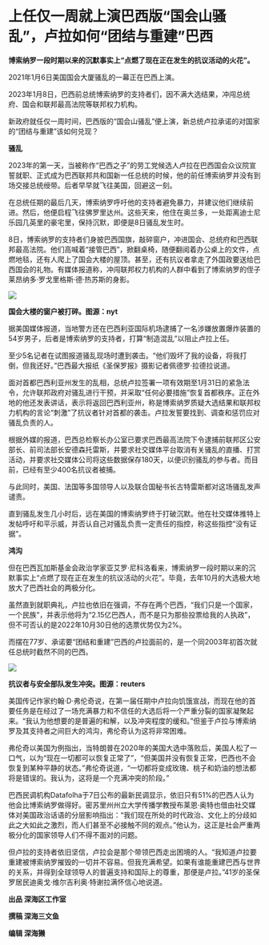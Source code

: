 # 上任仅一周就上演巴西版“国会山骚乱”，卢拉如何“团结与重建”巴西

**博索纳罗一段时期以来的沉默事实上“点燃了现在正在发生的抗议活动的火花”。**

2021年1月6日美国国会大厦骚乱的一幕正在巴西上演。

2023年1月8日，巴西前总统博索纳罗的支持者们，因不满大选结果，冲闯总统府、国会和联邦最高法院等联邦权力机构。

新政府就任仅一周时间，巴西版的“国会山骚乱”便上演，新总统卢拉承诺的对国家的“团结与重建”该如何兑现？

**骚乱**

2023年的第一天，当被称作“巴西之子”的劳工党候选人卢拉在巴西国会众议院宣誓就职、正式成为巴西联邦共和国新一任总统的时候，他的前任博索纳罗并没有到场交接总统绶带。后者早早就飞往美国，回避这一刻。

在总统任期的最后几天，博索纳罗呼吁他的支持者避免暴力，并建议他们继续前进。然后，他便启程飞往佛罗里达州。这些天来，他住在奥兰多，一处距离迪士尼乐园几英里的豪宅里，保持沉默，即便是8日骚乱发生时。

8日，博索纳罗的支持者们身披巴西国旗，敲碎窗户，冲进国会、总统府和巴西联邦最高法院。他们高喊着“接管巴西”，掀翻桌椅，随便翻阅着办公桌上的文件，点燃地毯，还有人爬上了国会大楼的屋顶。甚至，还有抗议者拿走了外国政要送给巴西国会的礼物。有媒体报道称，冲闯联邦权力机构的人群中看到了博索纳罗的侄子莱昂纳多·罗戈里格斯·德·热苏斯的身影。

![](https://inews.gtimg.com/newsapp_bt/0/15602105206/1000)

**国会大楼的窗户被打碎。图源：nyt**

据美国媒体报道，当地警方还在巴西利亚国际机场逮捕了一名涉嫌放置爆炸装置的54岁男子，后者是博索纳罗的支持者，打算“制造混乱”以阻止卢拉上任。

至少5名记者在试图报道骚乱现场时遭到袭击。“他们毁坏了我的设备，将我打倒，但我还好。”巴西最大报纸《圣保罗报》摄影记者佩德罗·拉德拉说道。

面对首都巴西利亚州发生的乱相，总统卢拉签署一项有效期至1月31日的紧急法令，允许联邦政府对骚乱进行干预，并采取“任何必要措施”恢复首都秩序。正在外地的他还发表讲话，表示将返回巴西利亚州，称是博索纳罗质疑大选结果和联邦权力机构的言论“刺激”了抗议者针对首都的袭击。卢拉发誓要找到、调查和惩罚应对骚乱负责的人。

根据外媒的报道，巴西总检察长办公室已要求巴西最高法院下令逮捕前联邦区公安部长、前司法部长安德森托雷斯，并要求社交媒体平台取消有关骚乱的直播、打赏活动，并要求社交媒体公司将这些数据保存180天，以便识别骚乱的参与者。而目前，已经有至少400名抗议者被捕。

与此同时，美国、法国等多国领导人以及联合国秘书长古特雷斯都对这场骚乱发声谴责。

直到骚乱发生几小时后，远在美国的博索纳罗终于打破沉默。他在社交媒体推特上发帖呼吁和平示威，并否认自己对骚乱负责一定责任的指控，称这些指控“没有证据”。

**鸿沟**

但在巴西瓦加斯基金会政治学家亚艾罗·尼科洛看来，博索纳罗一段时期以来的沉默事实上“点燃了现在正在发生的抗议活动的火花”。毕竟，去年10月的大选极大地放大了巴西社会的两极分化。

虽然直到就职典礼，卢拉也依旧在强调，不存在两个巴西，“我们只是一个国家，一个民族”，并表示他将为“2.15亿巴西人，而不是只为那些投票给我的人执政”，但不可否认的是2022年10月30日他的选票优势仅为2%。

而摆在77岁、承诺要“团结和重建”巴西的卢拉面前的，是一个同2003年初首次就任总统时截然不同的巴西。

![](https://inews.gtimg.com/newsapp_bt/0/15602105181/1000)

**抗议者与安全部队发生冲突。图源：reuters**

美国传记作家约翰·D·弗伦奇说，在第一届任期中卢拉向饥饿宣战，而现在他的首要任务是在经过了一场充满暴力和不信任的大选后将一个严重分裂的国家凝聚起来。“我认为他想要的是普遍的和解，以及冲突程度的缓和。”但鉴于卢拉与博索纳罗及其支持者之间巨大的鸿沟，弗伦奇认为这将非常困难。

弗伦奇以美国为例指出，当特朗普在2020年的美国大选中落败后，美国人松了一口气，以为“现在一切都可以恢复正常了”，“但美国并没有恢复正常，巴西也不会恢复到某种平静的状态。”弗伦奇说道，“一切都将变成玫瑰、桃子和奶油的想法都将是错误的。我认为，这将是一个充满冲突的阶段。”

巴西民调机构Datafolha于7日公布的最新民调显示，依旧只有51%的巴西人认为他会比博索纳罗做得好。密苏里州州立大学传播学教授布莱恩·奥特也借由社交媒体对美国政治话语的分层影响指出：“我们现在所处的时代政治、文化上的分歧如此之大如此之激烈，而人们甚至不必接触不同的观点。”他认为，这正是社会严重两极分化的国家领导人们不得不面对的问题。

但卢拉的支持者依旧坚信，卢拉会是那个带领巴西走出困境的人。“我知道卢拉要重建被博索纳罗摧毁的一切并不容易。但我充满希望。如果有谁能重建巴西与世界的关系，并得到全球领导人的普遍支持和国际上的尊重，那便是卢拉。”41岁的圣保罗居民迪奥戈·维尔吉利奥·特谢拉满怀信心地说道。

**出品 深海区工作室**

**撰稿 深海三文鱼**

**编辑 深海獭**

